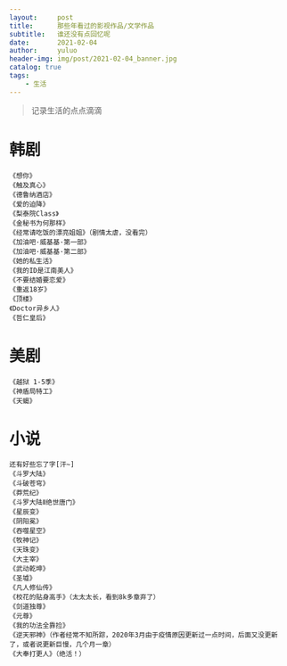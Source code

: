 ```yaml
---
layout:     post
title:      那些年看过的影视作品/文学作品
subtitle:   谁还没有点回忆呢
date:       2021-02-04
author:     yuluo
header-img: img/post/2021-02-04_banner.jpg
catalog: true
tags:
    - 生活
---
```


> 记录生活的点点滴滴

# 韩剧
    《想你》
    《触及真心》
    《德鲁纳酒店》
    《爱的迫降》
    《梨泰院Class》
    《金秘书为何那样》
    《经常请吃饭的漂亮姐姐》（剧情太虐，没看完）
    《加油吧·威基基·第一部》
    《加油吧·威基基·第二部》
    《她的私生活》
    《我的ID是江南美人》
    《不要结婚要恋爱》
    《重返18岁》
    《顶楼》
    《Doctor异乡人》
    《哲仁皇后》

# 美剧
    《越狱 1-5季》
    《神盾局特工》
    《天蝎》

# 小说
    还有好些忘了字[汗~]
    《斗罗大陆》
    《斗破苍穹》
    《莽荒纪》
    《斗罗大陆Ⅱ绝世唐门》
    《星辰变》
    《阴阳冕》
    《吞噬星空》
    《牧神记》
    《天珠变》
    《大主宰》
    《武动乾坤》
    《圣墟》
    《凡人修仙传》
    《校花的贴身高手》（太太太长，看到8k多章弃了）
    《剑道独尊》
    《元尊》
    《我的功法全靠捡》
    《逆天邪神》（作者经常不知所踪，2020年3月由于疫情原因更新过一点时间，后面又没更新了，或者说更新巨慢，几个月一章）
    《大奉打更人》（绝活！）




